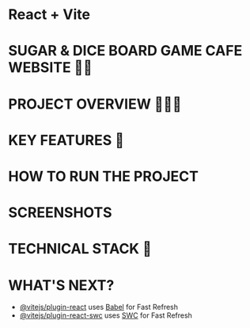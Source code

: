 # React + Vite

# SUGAR & DICE BOARD GAME CAFE WEBSITE 📱📸
# PROJECT OVERVIEW 🚀🚀🚀



# KEY FEATURES 🔑

# HOW TO RUN THE PROJECT

# SCREENSHOTS

# TECHNICAL STACK 🧱

# WHAT'S NEXT? 




- [@vitejs/plugin-react](https://github.com/vitejs/vite-plugin-react/blob/main/packages/plugin-react/README.md) uses [Babel](https://babeljs.io/) for Fast Refresh
- [@vitejs/plugin-react-swc](https://github.com/vitejs/vite-plugin-react-swc) uses [SWC](https://swc.rs/) for Fast Refresh
